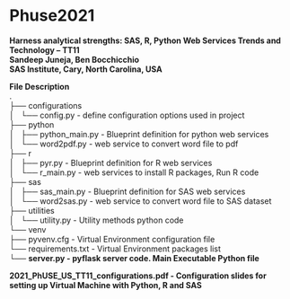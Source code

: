 # Phuse2021
**Harness analytical strengths: SAS, R, Python Web Services 
Trends and Technology – TT11  
Sandeep Juneja, Ben Bocchicchio  
SAS Institute, Cary, North Carolina, USA**
  
**File Description**  
.  
├── configurations  
│   └── config.py          - define configuration options used in project  
├── python  
│   ├── python_main.py     - Blueprint definition for python web services  
│   └── word2pdf.py        - web service to convert word file to pdf  
├── r  
│   ├── pyr.py             - Blueprint definition for R web services  
│   └── r_main.py          - web services to install R packages, Run R code  
├── sas  
│   ├── sas_main.py        - Blueprint definition for SAS web services  
│   └── word2sas.py        - web service to convert word file to SAS dataset  
├── utilities  
│   └── utility.py         - Utility methods python code  
└── venv  
    ├── pyvenv.cfg         - Virtual Environment configuration file  
    └── requirements.txt   - Virtual Environment packages list  
└── **server.py              - pyflask server code. Main Executable Python file**  
  
**2021_PhUSE_US_TT11_configurations.pdf - Configuration slides for setting up Virtual Machine with Python, R and SAS**  

